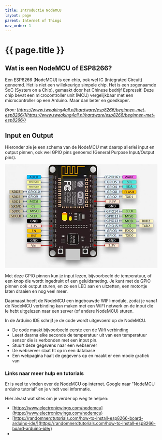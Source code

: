 ```yaml
---
title: Introductie NodeMCU
layout: page
parent: Internet of Things
nav_order: 1
---
```


# {{ page.title }}



## Wat is een NodeMCU of ESP8266?

Een ESP8266 (NodeMCU) is een chip, ook wel IC (Integrated Circuit) genoemd.
Het is niet een willekeurige simpele chip. Het is een zogenaamde SoC (System on a Chip), gemaakt door het Chinese bedrijf Espressif.
Deze chip bevat een microcontroller unit (MCU) vergelijkbaar met een microcontroller op een Arduino. Maar dan beter en goedkoper.

*Bron: [https://www.tweaking4all.nl/hardware/esp8266/beginnen-met-esp8266/](https://www.tweaking4all.nl/hardware/esp8266/beginnen-met-esp8266/)*

## Input en Output

Hieronder zie je een schema van de NodeMCU met daarop allerlei input en output pinnen, ook wel GPIO pins genoemd (General Purpose Input/Output pins).

![Pin mapping](images/node_mcu_pins.jpg)

Met deze GPIO pinnen kun je input lezen, bijvoorbeeld de temperatuur, of een knop die wordt ingedrukt of een geluidsmeting.
Je kunt met de GPIO pinnen ook output sturen, en zo een LED aan en uitzetten, een motortje laten draaien en nog veel meer.

Daarnaast heeft de NodeMCU een ingebouwde WIFI-module, zodat je vanaf de NodeMCU verbinding kan 
maken met een WIFI netwerk en de input die le hebt uitgelezen naar een server (of andere NodeMCU) sturen.

In de Arduino IDE schrijf je de code wordt uitgevoerd op de NodeMCU.

- De code maakt bijvoorbeeld eerste een de Wifi verbinding
- Leest daarna elke seconde de temperatuur uit van een temperatuur sensor die is verbonden met een input pin.
- Stuurt deze gegevens naar een webserver
- De webserver slaat ht op in een database
- Een webpagina haalt de gegevens op en maakt er een mooie grafiek van


### Links naar meer hulp en tutorials

Er is veel te vinden over de NodeMCU op internet. Google naar "NodeMCU arduino tutorial" en je vindt veel informatie.

Hier alvast wat sites om je verder op weg te helpen:

- [https://www.electronicwings.com/nodemcu](https://www.electronicwings.com/nodemcu)
- [https://randomnerdtutorials.com/how-to-install-esp8266-board-arduino-ide/](https://randomnerdtutorials.com/how-to-install-esp8266-board-arduino-ide/)
- 
